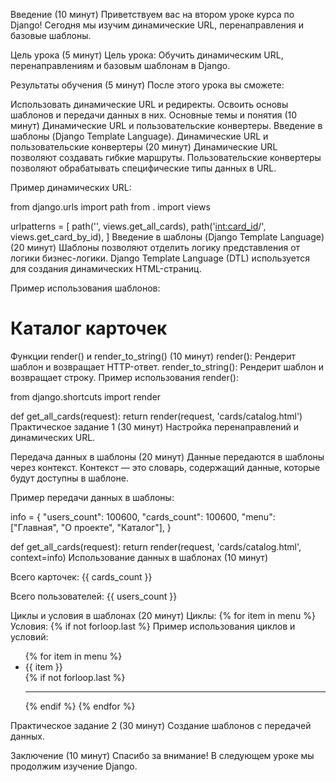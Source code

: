 Введение (10 минут)
Приветствуем вас на втором уроке курса по Django! Сегодня мы изучим динамические URL, перенаправления и базовые шаблоны.

Цель урока (5 минут)
Цель урока: Обучить динамическим URL, перенаправлениям и базовым шаблонам в Django.

Результаты обучения (5 минут)
После этого урока вы сможете:

Использовать динамические URL и редиректы.
Освоить основы шаблонов и передачи данных в них.
Основные темы и понятия (10 минут)
Динамические URL и пользовательские конвертеры.
Введение в шаблоны (Django Template Language).
Динамические URL и пользовательские конвертеры (20 минут)
Динамические URL позволяют создавать гибкие маршруты. Пользовательские конвертеры позволяют обрабатывать специфические типы данных в URL.

Пример динамических URL:


from django.urls import path
from . import views

urlpatterns = [
    path('', views.get_all_cards),
    path('<int:card_id>/', views.get_card_by_id),
]
Введение в шаблоны (Django Template Language) (20 минут)
Шаблоны позволяют отделить логику представления от логики бизнес-логики. Django Template Language (DTL) используется для создания динамических HTML-страниц.

Пример использования шаблонов:


<!DOCTYPE html>
<html lang="ru">
    <head>
        <meta charset="UTF-8">
        <title>Каталог</title>
    </head>
    <body>
        <h1>Каталог карточек</h1>
    </body>
</html>
Функции render() и render_to_string() (10 минут)
render(): Рендерит шаблон и возвращает HTTP-ответ.
render_to_string(): Рендерит шаблон и возвращает строку.
Пример использования render():


from django.shortcuts import render

def get_all_cards(request):
    return render(request, 'cards/catalog.html')
Практическое задание 1 (30 минут)
Настройка перенаправлений и динамических URL.

Передача данных в шаблоны (20 минут)
Данные передаются в шаблоны через контекст. Контекст — это словарь, содержащий данные, которые будут доступны в шаблоне.

Пример передачи данных в шаблоны:


info = {
    "users_count": 100600,
    "cards_count": 100600,
    "menu": ["Главная", "О проекте", "Каталог"],
}

def get_all_cards(request):
    return render(request, 'cards/catalog.html', context=info)
Использование данных в шаблонах (10 минут)

<p>Всего карточек: {{ cards_count }}</p>
<p>Всего пользователей: {{ users_count }}</p>
Циклы и условия в шаблонах (20 минут)
Циклы: {% for item in menu %}
Условия: {% if not forloop.last %}
Пример использования циклов и условий:


<nav>
    <ul>
        {% for item in menu %}
            <li>{{ item }}</li>
            {% if not forloop.last %}
                <hr>
            {% endif %}
        {% endfor %}
    </ul>
</nav>
Практическое задание 2 (30 минут)
Создание шаблонов с передачей данных.

Заключение (10 минут)
Спасибо за внимание! В следующем уроке мы продолжим изучение Django.